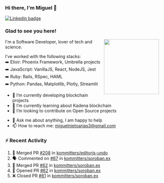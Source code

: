 ### Hi there, I'm Miguel 👋

<a href="https://linkedin.com/in/miguelnietoa/" target="_blank" rel="noopener noreferrer">
  <img src="https://img.shields.io/badge/-LinkedIn-0e76a8?style=flat-square&logo=Linkedin&logoColor=white" alt="Linkedin badge">
</a>
<!-- [![Website Badge](https://img.shields.io/badge/Website-3b5998?style=flat-square&logo=google-chrome&logoColor=white)](#notavailablenow#) 

<img src="https://i.imgur.com/tbrLrt5.gif" width=400 alt="Coding GIF" align="right"/>
-->


### Glad to see you here!
<a href="https://github.com/miguelnietoa"><img src="https://github-readme-stats-git-masterrstaa-rickstaa.vercel.app/api?username=miguelnietoa&show_icons=true&hide_border=true&count_private=true&include_all_commits=true&theme=tokyonight" height="180em" align="right"/></a>
I'm a Software Developer, lover of tech and science. 

I've worked with the following stacks:\
➡️ Elixir: Phoenix Framework, Umbrella projects\
➡️ JavaScript: VanillaJS, React, NodeJS, Jest\
➡️ Ruby: Rails, RSpec, HAML\
➡️ Python: Pandas, Matplotlib, Plotly, Streamlit

- 🔭 I’m currently developing blockchain projects
- 🌱 I’m currently learning about Kadena blockchain
- 👯 I’m looking to contribute on Open Source projects
<!-- 
- 😄 I just finished a Machine Learning course! 
- 🤔 I’m looking for help with ...
-->
- 💬 Ask me about anything, I am happy to help
- 📫 How to reach me: miguelnietoarias3@gmail.com


### ⚡ Recent Activity

<!--START_SECTION:activity-->
1. 🎉 Merged PR [#208](https://github.com/kommitters/editorjs-undo/pull/208) in [kommitters/editorjs-undo](https://github.com/kommitters/editorjs-undo)
2. 🗣 Commented on [#67](https://github.com/kommitters/soroban.ex/issues/67) in [kommitters/soroban.ex](https://github.com/kommitters/soroban.ex)
3. 🎉 Merged PR [#62](https://github.com/kommitters/soroban.ex/pull/62) in [kommitters/soroban.ex](https://github.com/kommitters/soroban.ex)
4. 💪 Opened PR [#62](https://github.com/kommitters/soroban.ex/pull/62) in [kommitters/soroban.ex](https://github.com/kommitters/soroban.ex)
5. ❌ Closed PR [#61](https://github.com/kommitters/soroban.ex/pull/61) in [kommitters/soroban.ex](https://github.com/kommitters/soroban.ex)
<!--END_SECTION:activity-->
